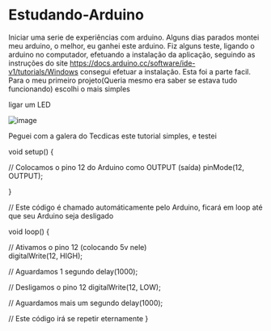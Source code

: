 # Estudando-Arduino
Iniciar uma serie de experiências com arduino. 
Alguns dias parados montei meu arduino, o melhor, eu ganhei este arduino.
Fiz alguns teste, ligando o arduino no computador, efetuando a instalação da aplicação, seguindo as instruções do site https://docs.arduino.cc/software/ide-v1/tutorials/Windows consegui efetuar a instalação.
Esta foi a parte facil.
Para o meu primeiro projeto(Queria mesmo era saber se estava tudo funcionando) escolhi o mais simples

ligar um LED


![image](https://user-images.githubusercontent.com/95048518/236868879-2fd404e8-d792-49f1-a93d-57ebc6054104.png)




Peguei com a galera do Tecdicas este tutorial simples, e testei


void setup() 
{

  // Colocamos o pino 12 do Arduino como OUTPUT (saída)
  pinMode(12, OUTPUT);
  
}

// Este código é chamado automáticamente pelo Arduino, ficará em loop até que seu Arduino seja desligado


void loop() 
{

  // Ativamos o pino 12 (colocando 5v nele)  
  digitalWrite(12, HIGH);

  // Aguardamos 1 segundo
  delay(1000);

  // Desligamos o pino 12
  digitalWrite(12, LOW);

  // Aguardamos mais um segundo
  delay(1000);

  // Este código irá se repetir eternamente
}
